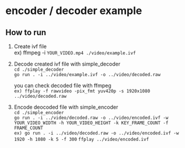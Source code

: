 # encoder / decoder example

## How to run

1. Create ivf file  
   ex) ffmpeg -i `YOUR_VIDEO.mp4 ./video/example.ivf`

2. Decode created ivf file with simple_decoder  
   `cd ./simple_decoder`  
   `go run . -i ../video/example.ivf -o ../video/decoded.raw`

   you can check decoded file with ffmpeg  
   `ex) ffplay -f rawvideo -pix_fmt yuv420p -s 1920x1080 ../video/decoded.raw`

3. Encode deocoded file with simple_encoder  
   `cd ./simple_encoder`  
   `go run . -i ../video/decoded.raw -o ../video/encoded.ivf -w YOUR_VIDEO_WIDTH -h YOUR_VIDEO_HEIGHT -k KEY_FRAME_COUNT -f FRAME_COUNT `  
   `ex) go run . -i ../video/decoded.raw -o ../video/encoded.ivf -w 1920 -h 1080 -k 5 -f 300`
   `ffplay ../video/encoded.ivf`

